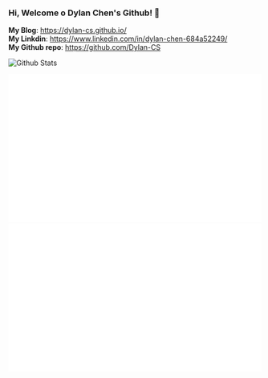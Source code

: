 ### Hi, Welcome o Dylan Chen's Github! 👋
**My Blog**: https://dylan-cs.github.io/  
**My Linkdin**: https://www.linkedin.com/in/dylan-chen-684a52249/  
**My Github repo**: https://github.com/Dylan-CS

![Github Stats](https://github-readme-stats.vercel.app/api?username=Dylan-CS&bg_color=30,e96443,904e95&title_color=fff&text_color=fff)

![](https://raw.githubusercontent.com/Dylan-CS/github-stats-transparent/output/generated/overview.svg)
![](https://raw.githubusercontent.com/Dylan-CS/github-stats-transparent/output/generated/languages.svg)


<!--
**Dylan-CS/Dylan-CS** is a ✨ _special_ ✨ repository because its `README.md` (this file) appears on your GitHub profile.

Here are some ideas to get you started:

- 🔭 I’m currently working on ...
- 🌱 I’m currently learning ...
- 👯 I’m looking to collaborate on ...
- 🤔 I’m looking for help with ...
- 💬 Ask me about ...
- 📫 How to reach me: ...
- 😄 Pronouns: ...
- ⚡ Fun fact: ...
-->
